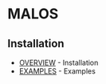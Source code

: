 # MALOS

## Installation
* [OVERVIEW](../MALOS/overview.md) - Installation
* [EXAMPLES](../CLI/example.md) - Examples